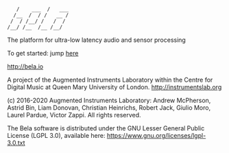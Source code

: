  ```
    /    ___  /   ___
   /__  /  / /   __ / 
  /  / /__/ /   /  /  
/__/ /__  /__ /__/   
```

The platform for ultra-low latency audio and sensor processing

To get started: jump [here](https://learn.bela.io/get-started-guide/)

http://bela.io

A project of the Augmented Instruments Laboratory within the
Centre for Digital Music at Queen Mary University of London.
http://instrumentslab.org

(c) 2016-2020 Augmented Instruments Laboratory: Andrew McPherson,
	Astrid Bin, Liam Donovan, Christian Heinrichs, Robert Jack,
	Giulio Moro, Laurel Pardue, Victor Zappi. All rights reserved.

The Bela software is distributed under the GNU Lesser General Public License
(LGPL 3.0), available here: https://www.gnu.org/licenses/lgpl-3.0.txt
